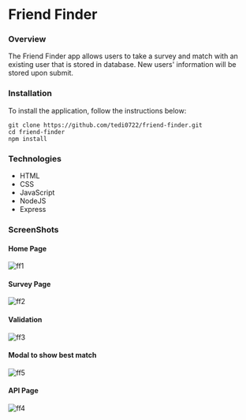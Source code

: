 # Friend Finder

### Overview
The Friend Finder app allows users to take a survey and match with an existing user that is stored in database. New users' information will be stored upon submit. 

### Installation
To install the application, follow the instructions below:
```
git clone https://github.com/tedi0722/friend-finder.git
cd friend-finder
npm install
```

### Technologies
* HTML
* CSS
* JavaScript
* NodeJS
* Express

### ScreenShots
#### Home Page
![ff1](https://user-images.githubusercontent.com/40690696/49621745-9d4a8380-f97b-11e8-861e-178a62ff36f4.PNG)
#### Survey Page
![ff2](https://user-images.githubusercontent.com/40690696/49621746-9de31a00-f97b-11e8-92a2-998a59f52116.PNG)
#### Validation
![ff3](https://user-images.githubusercontent.com/40690696/49621747-9de31a00-f97b-11e8-9327-6744b31007fa.PNG)
#### Modal to show best match
![ff5](https://user-images.githubusercontent.com/40690696/49621741-9cb1ed00-f97b-11e8-98cc-6003c4b4d456.PNG)
#### API Page
![ff4](https://user-images.githubusercontent.com/40690696/49621744-9d4a8380-f97b-11e8-95ce-d0aa38a3c306.PNG)


